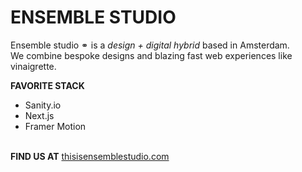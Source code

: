# ENSEMBLE STUDIO


Ensemble studio ⚭ is a *design + digital hybrid* based in Amsterdam.\
We combine bespoke designs and blazing fast web experiences like vinaigrette.

     
       
            
**FAVORITE STACK**
- Sanity.io
- Next.js
- Framer Motion


\
**FIND US AT** [thisisensemblestudio.com](https://www.thisisensemblestudio.com)




